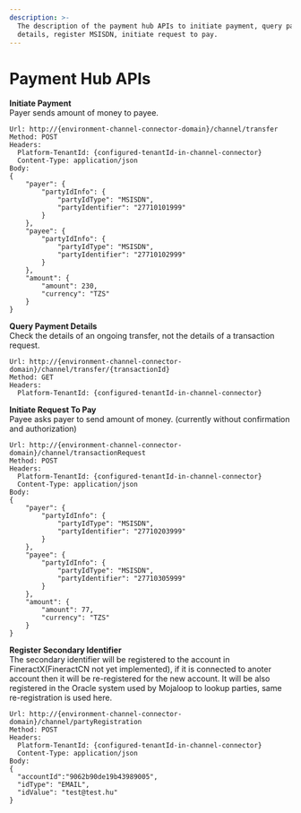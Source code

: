 ```yaml
---
description: >-
  The description of the payment hub APIs to initiate payment, query payment
  details, register MSISDN, initiate request to pay.
---
```


# Payment Hub APIs

**Initiate Payment** \
Payer sends amount of money to payee.
```text
Url: http://{environment-channel-connector-domain}/channel/transfer
Method: POST
Headers:
  Platform-TenantId: {configured-tenantId-in-channel-connector}
  Content-Type: application/json
Body:
{
    "payer": {
        "partyIdInfo": {
            "partyIdType": "MSISDN",
            "partyIdentifier": "27710101999"
        }
    },
    "payee": {
        "partyIdInfo": {
            "partyIdType": "MSISDN",
            "partyIdentifier": "27710102999"
        }
    },
    "amount": {
        "amount": 230,
        "currency": "TZS"
    }
}
```

**Query Payment Details** \
Check the details of an ongoing transfer, not the details of a transaction request.
```text
Url: http://{environment-channel-connector-domain}/channel/transfer/{transactionId}
Method: GET
Headers:
  Platform-TenantId: {configured-tenantId-in-channel-connector}
```

**Initiate Request To Pay** \
Payee asks payer to send amount of money. (currently without confirmation and authorization)
```text
Url: http://{environment-channel-connector-domain}/channel/transactionRequest
Method: POST
Headers:
  Platform-TenantId: {configured-tenantId-in-channel-connector}
  Content-Type: application/json
Body:
{
    "payer": {
        "partyIdInfo": {
            "partyIdType": "MSISDN",
            "partyIdentifier": "27710203999"
        }
    },
    "payee": {
        "partyIdInfo": {
            "partyIdType": "MSISDN",
            "partyIdentifier": "27710305999"
        }
    },
    "amount": {
        "amount": 77,
        "currency": "TZS"
    }
}
```

**Register Secondary Identifier** \
The secondary identifier will be registered to the account in FineractX(FineractCN not yet implemented), if it is connected to anoter account then it will be re-registered for the new account. It will be also registered in the Oracle system used by Mojaloop to lookup parties, same re-registration is used here.
```text
Url: http://{environment-channel-connector-domain}/channel/partyRegistration
Method: POST
Headers:
  Platform-TenantId: {configured-tenantId-in-channel-connector}
  Content-Type: application/json
Body:
{
  "accountId":"9062b90de19b43989005",
  "idType": "EMAIL",
  "idValue": "test@test.hu"
}
```

